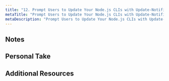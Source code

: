 ```yaml
---
title: "12. Prompt Users to Update Your Node.js CLIs with Update-Notifier"
metaTitle: "Prompt Users to Update Your Node.js CLIs with Update-Notifier"
metaDescription: "Prompt Users to Update Your Node.js CLIs with Update-Notifier"
---
```


## Notes

## Personal Take

## Additional Resources
